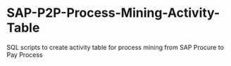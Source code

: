 # SAP-P2P-Process-Mining-Activity-Table
SQL scripts to create activity table for process mining from SAP Procure to Pay Process
